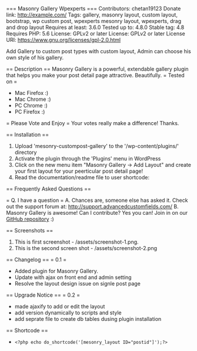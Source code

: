 === Masonry Gallery Wpexperts ===
Contributors: chetan19123
Donate link: http://example.com/
Tags: gallery, masonry layout, custom layout, bootstrap, wp custom post, wpexperts mesonry layout, wpexperts, drag and drop layout
Requires at least: 3.6.0
Tested up to: 4.8.0
Stable tag: 4.8
Requires PHP: 5.6
License: GPLv2 or later
License: GPLv2 or later
License URI: https://www.gnu.org/licenses/gpl-2.0.html


Add Gallery to custom post types with custom layout, Admin can choose his own style of his gallery.

== Description ==
Masonry Gallery is a powerful, extendable gallery plugin that helps you make your post detail page attractive. Beautifully.
= Tested on =
* Mac Firefox 	:)
* Mac Chrome	:)
* PC Chrome		:)
* PC Firefox	:)

= Please Vote and Enjoy =
Your votes really make a difference! Thanks.


== Installation ==
1. Upload 'mesonry-custompost-gallery' to the '/wp-content/plugins/' directory
2. Activate the plugin through the 'Plugins' menu in WordPress
3. Click on the new menu item "Masonry Gallery -> Add Layout" and create your first layout for your peerticular post detail page!
5. Read the documentation/readme file to user shortcode: 


== Frequently Asked Questions ==

= Q. I have a question =
A. Chances are, someone else has asked it. Check out the support forum at: 
http://support.advancedcustomfields.com/
B. Masonry Gallery is awesome! Can I contribute? 
Yes you can! Join in on our [GitHub repository](https://github.com/chetanwpexperts/mesonry-custompost-gallery) :)

== Screenshots ==
1. This is first screenshot - /assets/screenshot-1.png.
2. This is the second screen shot - /assets/screenshot-2.png

== Changelog ==
= 0.1 =
* Added plugin for Masonry Gallery.
* Update with ajax on front end and admin setting
* Resolve the layout design issue on signle post page

== Upgrade Notice ==
= 0.2 =
* made ajaxify to add or edit the layout
* add version dynamically to scripts and style
* add seprate file to create db tables dusing plugin installation

== Shortcode ==
* `<?php echo do_shortcode('[mesonry_layout ID="postid"]');?>`
